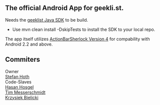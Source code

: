 The official Android App for geekli.st.
-----------------

Needs the [geeklist Java SDK] to be build.

 - Use mvn clean install -DskipTests to install the SDK to your local repo.

The app itself utilizes [ActionBarSherlock Version 4] for compability with Android 2.2 and above.

Commiters
-----------------
Owner<br/>
[Stefan Hoth]<br/>
Code-Slaves<br/>
[Hasan Hosgel]<br/>
[Tim Messerschmidt]<br/>
[Krzysiek Bielicki]<br/>


[geeklist Java SDK]: https://github.com/stefanhoth/geeklist-sdk-java
[ActionBarSherlock Version 4]: https://github.com/JakeWharton/ActionBarSherlocki
[Krzysiek Bielicki]: https://github.com/krzysiekbielicki
[Hasan Hosgel]: https://github.com/alosdev
[Tim Messerschmidt]: https://github.com/seraphimserapis
[Stefan Hoth]: https://github.com/stefanhoth
